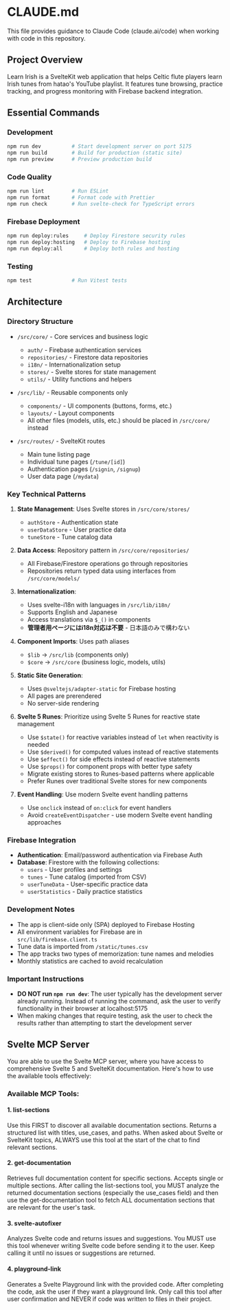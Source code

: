 # CLAUDE.md

This file provides guidance to Claude Code (claude.ai/code) when working with code in this repository.

## Project Overview

Learn Irish is a SvelteKit web application that helps Celtic flute players learn Irish tunes from hatao's YouTube playlist. It features tune browsing, practice tracking, and progress monitoring with Firebase backend integration.

## Essential Commands

### Development

```bash
npm run dev          # Start development server on port 5175
npm run build        # Build for production (static site)
npm run preview      # Preview production build
```

### Code Quality

```bash
npm run lint         # Run ESLint
npm run format       # Format code with Prettier
npm run check        # Run svelte-check for TypeScript errors
```

### Firebase Deployment

```bash
npm run deploy:rules     # Deploy Firestore security rules
npm run deploy:hosting   # Deploy to Firebase hosting
npm run deploy:all       # Deploy both rules and hosting
```

### Testing

```bash
npm test             # Run Vitest tests
```

## Architecture

### Directory Structure

- `/src/core/` - Core services and business logic
  - `auth/` - Firebase authentication services
  - `repositories/` - Firestore data repositories
  - `i18n/` - Internationalization setup
  - `stores/` - Svelte stores for state management
  - `utils/` - Utility functions and helpers

- `/src/lib/` - Reusable components only
  - `components/` - UI components (buttons, forms, etc.)
  - `layouts/` - Layout components
  - All other files (models, utils, etc.) should be placed in `/src/core/` instead

- `/src/routes/` - SvelteKit routes
  - Main tune listing page
  - Individual tune pages (`/tune/[id]`)
  - Authentication pages (`/signin`, `/signup`)
  - User data page (`/mydata`)

### Key Technical Patterns

1. **State Management**: Uses Svelte stores in `/src/core/stores/`
   - `authStore` - Authentication state
   - `userDataStore` - User practice data
   - `tuneStore` - Tune catalog data

2. **Data Access**: Repository pattern in `/src/core/repositories/`
   - All Firebase/Firestore operations go through repositories
   - Repositories return typed data using interfaces from `/src/core/models/`

3. **Internationalization**:
   - Uses svelte-i18n with languages in `/src/lib/i18n/`
   - Supports English and Japanese
   - Access translations via `$_()` in components
   - **管理者用ページにはi18n対応は不要** - 日本語のみで構わない

4. **Component Imports**: Uses path aliases
   - `$lib` → `/src/lib` (components only)
   - `$core` → `/src/core` (business logic, models, utils)

5. **Static Site Generation**:
   - Uses `@sveltejs/adapter-static` for Firebase hosting
   - All pages are prerendered
   - No server-side rendering

6. **Svelte 5 Runes**: Prioritize using Svelte 5 Runes for reactive state management
   - Use `$state()` for reactive variables instead of `let` when reactivity is needed
   - Use `$derived()` for computed values instead of reactive statements
   - Use `$effect()` for side effects instead of reactive statements
   - Use `$props()` for component props with better type safety
   - Migrate existing stores to Runes-based patterns where applicable
   - Prefer Runes over traditional Svelte stores for new components

7. **Event Handling**: Use modern Svelte event handling patterns
   - Use `onclick` instead of `on:click` for event handlers
   - Avoid `createEventDispatcher` - use modern Svelte event handling approaches

### Firebase Integration

- **Authentication**: Email/password authentication via Firebase Auth
- **Database**: Firestore with the following collections:
  - `users` - User profiles and settings
  - `tunes` - Tune catalog (imported from CSV)
  - `userTuneData` - User-specific practice data
  - `userStatistics` - Daily practice statistics

### Development Notes

- The app is client-side only (SPA) deployed to Firebase Hosting
- All environment variables for Firebase are in `src/lib/firebase.client.ts`
- Tune data is imported from `/static/tunes.csv`
- The app tracks two types of memorization: tune names and melodies
- Monthly statistics are cached to avoid recalculation

### Important Instructions

- **DO NOT run `npm run dev`**: The user typically has the development server already running. Instead of running the command, ask the user to verify functionality in their browser at localhost:5175
- When making changes that require testing, ask the user to check the results rather than attempting to start the development server

## Svelte MCP Server

You are able to use the Svelte MCP server, where you have access to comprehensive Svelte 5 and SvelteKit documentation. Here's how to use the available tools effectively:

### Available MCP Tools:

#### 1. list-sections

Use this FIRST to discover all available documentation sections. Returns a structured list with titles, use_cases, and paths.
When asked about Svelte or SvelteKit topics, ALWAYS use this tool at the start of the chat to find relevant sections.

#### 2. get-documentation

Retrieves full documentation content for specific sections. Accepts single or multiple sections.
After calling the list-sections tool, you MUST analyze the returned documentation sections (especially the use_cases field) and then use the get-documentation tool to fetch ALL documentation sections that are relevant for the user's task.

#### 3. svelte-autofixer

Analyzes Svelte code and returns issues and suggestions.
You MUST use this tool whenever writing Svelte code before sending it to the user. Keep calling it until no issues or suggestions are returned.

#### 4. playground-link

Generates a Svelte Playground link with the provided code.
After completing the code, ask the user if they want a playground link. Only call this tool after user confirmation and NEVER if code was written to files in their project.
